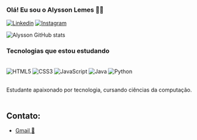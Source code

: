 ### Olá! Eu sou o Alysson Lemes 👨‍💻
[![Linkedin](https://img.shields.io/badge/LinkedIn-0077B5?style=for-the-badge&logo=linkedin&logoColor=white )](https://www.linkedin.com/in/alysson-lemes-054093231/)
[![Instagram](https://img.shields.io/badge/Instagram-E4405F?style=for-the-badge&logo=instagram&logoColor=white)](https://www.instagram.com/alysson_lemes/)

![Alysson GitHub stats](https://github-readme-stats.vercel.app/api?username=alyssonlemes&show_icons=true&theme=tokyonight)

### Tecnologias que estou estudando

<div style="display: inline_block"><br/>
    <img align="center" alt="HTML5" src="https://img.shields.io/badge/HTML5-E34F26?style=for-the-badge&logo=html5&logoColor=white" />
    <img align="center" alt="CSS3" src="https://img.shields.io/badge/CSS3-1572B6?style=for-the-badge&logo=css3&logoColor=white" />
    <img align="center" alt="JavaScript" src="https://img.shields.io/badge/JavaScript-323330?style=for-the-badge&logo=javascript&logoColor=F7DF1E" />
    <img align="center" alt="Java" src="https://img.shields.io/badge/Java-ED8B00?style=for-the-badge&logo=openjdk&logoColor=white" />
    <img align="center" alt="Python" src="https://img.shields.io/badge/Python-14354C?style=for-the-badge&logo=python&logoColor=white" />
   
</div><br/>

Estudante apaixonado por tecnologia, cursando ciências da computação.<br/><br/>

## Contato:
- [Gmail 📧](https://alyssondiamantino@gmail.com)
